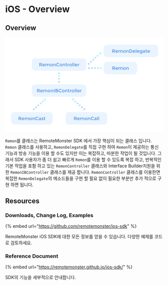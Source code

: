 # iOS - Overview

## Overview

![](../.gitbook/assets/ios-overview.png)

`Remon`를 클래스는 RemoteMonster SDK 에서 가장 핵심이 되는 클래스 입니다. `Remon` 클래스를 사용하고, `RemonDelegate`를 직접 구현 하여 `Remon`이 제공하는 통신 기능과 방송 기능을 이용 할 수도 있지만 이는 복잡하고, 따분한 작업이 될 것입니다. 그래서 SDK 사용자가 좀 더 쉽고 빠르게 `Remon`를 이용 할 수 있도록 복잡 하고, 반복적인 기본 작업을 포함 하고 있는 `RemonController` 클래스와 Interface Builder지원을 위한 `RemonIBController` 클래스를 제공 합니다. `RemonController` 클래스를 이용한면 복잡한 `RemonDelegate`의 메소드들을 구현 할 필요 없이 필요한 부분만 추가 적으로 구현 하면 됩니다.

## Resources

### Downloads, Change Log, Examples

{% embed url="https://github.com/remotemonster/ios-sdk" %}

RemoteMonster iOS SDK에 대한 모든 정보를 얻을 수 있습니다. 다양한 예제를 코드로 검토하세요.

### Reference Document

{% embed url="https://remotemonster.github.io/ios-sdk/" %}

SDK의 기능을 세부적으로 안내합니다.

